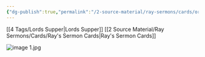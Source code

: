 ```yaml
---
{"dg-publish":true,"permalink":"/2-source-material/ray-sermons/cards/ord-50-the-joy-of-the-lords-supper/","updated":"2025-04-26T09:50:13.000-05:00"}
---
```


[[4 Tags/Lords Supper\|Lords Supper]] [[2 Source Material/Ray Sermons/Cards/Ray's Sermon Cards\|Ray's Sermon Cards]]




![image 1.jpg](/img/user/2%20Source%20Material/Attachments/image%201.jpg)